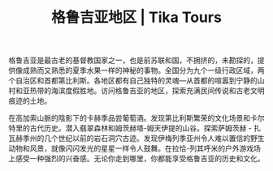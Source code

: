 ﻿---
language: zh
url: regions
heading: 格鲁吉亚地区
title: "格鲁吉亚地区 | Tika Tours"
country_id: 1
template: regions
---
<div class="row content-row"><!-- 1528 (0)-->

</div>

<div class="row content-row"><!-- 1529 (3)-->
<div class="col-xs-12 col-sm-6 col-md-6"><!-- 2046 -->

格鲁吉亚是最古老的基督教国家之一，也是前苏联和国，不拥挤的，未勘探的，提供像成熟而又熟悉的夏季水果一样的神秘的事物。全国分为九个一级行政区域，两个自治区和首都第比利斯。各地区都有自己独特的灵魂—从首都的喧嚣到宁静的山村和亚热带的海滨度假胜地。访问格鲁吉亚的地区，探索充满民间传说和古老文明痕迹的土地。

</div>

<div class="col-xs-12 col-sm-6 col-md-6"><!-- 2047 -->


在高加索山脈的陰影下的卡赫季品尝葡萄酒。发现第比利斯繁荣的文化场景和卡尔特里的古代历史。潜入翡翠森林和姆茨赫塔-姆天伊提的山谷。探索萨姆茨赫 - 扎瓦赫季州的几个世纪以前的岩石洞穴古迹。发现伊梅列季亚州令人难以置信的野生动物和风景，就像闪闪发光的星星一样令人鼓舞。在拉恰-列其呼米的户外游戏场上感受一种强烈的兴奋感。无论你走到哪里，你都能享受格鲁吉亚的历史和文化。



</div>

</div>

